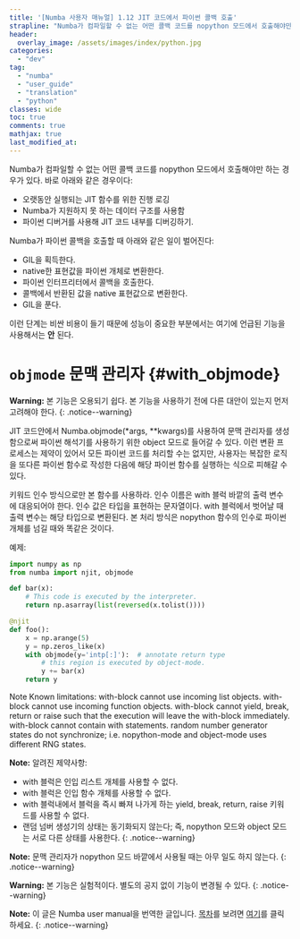 ```yaml
---
title: '[Numba 사용자 매뉴얼] 1.12 JIT 코드에서 파이썬 콜백 호출'
strapline: "Numba가 컴파일할 수 없는 어떤 콜백 코드를 nopython 모드에서 호출해야만 하는 경우가 있다."
header:
  overlay_image: /assets/images/index/python.jpg
categories:
  - "dev"
tag:
  - "numba"
  - "user_guide"
  - "translation"
  - "python"
classes: wide
toc: true
comments: true
mathjax: true
last_modified_at: 
---
```


Numba가 컴파일할 수 없는 어떤 콜백 코드를 nopython 모드에서 호출해야만 하는 경우가 있다.
바로 아래와 같은 경우이다:

-   오랫동안 실행되는 JIT 함수를 위한 진행 로깅
-   Numba가 지원하지 못 하는 데이터 구조를 사용함
-   파이썬 디버거를 사용해 JIT 코드 내부를 디버깅하기.

Numba가 파이썬 콜백을 호출할 때 아래와 같은 일이 벌어진다:

-   GIL을 획득한다.
-   native한 표현값을 파이썬 개체로 변환한다.
-   파이썬 인터프리터에서 콜백을 호출한다.
-   콜백에서 반환된 값을 native 표현값으로 변환한다.
-   GIL을 푼다.

이런 단계는 비싼 비용이 들기 때문에 성능이 중요한 부분에서는 여기에 언급된 기능을 사용해서는 **안** 된다.

`objmode` 문맥 관리자 {#with_objmode}
=============================

**Warning:** 
본 기능은 오용되기 쉽다.
본 기능을 사용하기 전에 다른 대안이 있는지 먼저 고려해야 한다.
{: .notice--warning}

JIT 코드안에서 Numba.objmode(*args, **kwargs)를 사용하여 문맥 관리자를 생성함으로써
파이썬 해석기를 사용하기 위한 object 모드로 들어갈 수 있다.
이런 변환 프로세스는 제약이 있어서 모든 파이썬 코드를 처리할 수는 없지만, 사용자는 복잡한 로직을 또다른 파이썬 함수로 작성한 다음에
해당 파이썬 함수를 실행하는 식으로 피해갈 수 있다.

키워드 인수 방식으로만 본 함수를 사용하라.
인수 이름은 with 블럭 바깥의 출력 변수에 대응되어야 한다.
인수 값은 타입을 표현하는 문자열이다.
with 블럭에서 벗어날 때 출력 변수는 해당 타입으로 변환된다.
본 처리 방식은 nopython 함수의 인수로 파이썬 개체를 넘길 때와 똑같은 것이다.

예제:
```python
import numpy as np
from numba import njit, objmode

def bar(x):
    # This code is executed by the interpreter.
    return np.asarray(list(reversed(x.tolist())))

@njit
def foo():
    x = np.arange(5)
    y = np.zeros_like(x)
    with objmode(y='intp[:]'):  # annotate return type
        # this region is executed by object-mode.
        y += bar(x)
    return y
```

Note
Known limitations:
with-block cannot use incoming list objects.
with-block cannot use incoming function objects.
with-block cannot yield, break, return or raise such that the execution will leave the with-block immediately.
with-block cannot contain with statements.
random number generator states do not synchronize; i.e. nopython-mode and object-mode uses different RNG states.

**Note:** 
알려진 제약사항:

-   with 블럭은 인입 리스트 개체를 사용할 수 없다.
-   with 블럭은 인입 함수 개체를 사용할 수 없다.
-   with 블럭내에서 블럭을 즉시 빠져 나가게 하는 yield, break, return, raise 키워드를 사용할 수 없다.
-   랜덤 넘버 생성기의 상태는 동기화되지 않는다; 즉, nopython 모드와 object 모드는 서로 다른 상태를 사용한다.
{: .notice--warning}

**Note:** 
문맥 관리자가 nopython 모드 바깥에서 사용될 때는 아무 일도 하지 않는다.
{: .notice--warning}

**Warning:** 
본 기능은 실험적이다. 별도의 공지 없이 기능이 변경될 수 있다.
{: .notice--warning}


**Note:** 
이 글은 Numba user manual을 번역한 글입니다.
[목차](/dev/numba_user_index)를 보려면 [여기](/dev/numba_user_index)를 클릭하세요.
{: .notice--warning}
